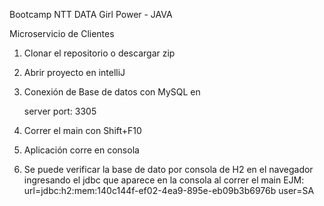 Bootcamp NTT DATA Girl Power - JAVA

Microservicio de Clientes

1. Clonar el repositorio o descargar zip

2. Abrir proyecto en intelliJ

3. Conexión de Base de datos con MySQL en

   server port: 3305

4. Correr el main con Shift+F10

5. Aplicación corre en consola

6. Se puede verificar la base de dato por consola de H2 en el navegador ingresando el jdbc que aparece en la consola al correr el main
    EJM:   url=jdbc:h2:mem:140c144f-ef02-4ea9-895e-eb09b3b6976b user=SA

